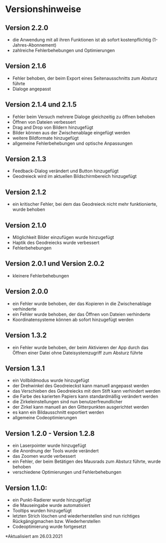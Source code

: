# Versionshinweise
## Version 2.2.0
- die Anwendung mit all ihren Funktionen ist ab sofort kostenpflichtig (1-Jahres-Abonnement)
- zahlreiche Fehlerbehebungen und Optimierungen

## Version 2.1.6
- Fehler behoben, der beim Export eines Seitenausschnitts zum Absturz führte
- Dialoge angepasst

## Version 2.1.4 und 2.1.5
- Fehler beim Versuch mehrere Dialoge gleichzeitig zu öffnen behoben
- Öffnen von Dateien verbessert
- Drag and Drop von Bildern hinzugefügt
- Bilder können aus der Zwischenablage eingefügt werden
- weitere Bildformate hinzugefügt
- allgemeine Fehlerbehebungen und optische Anpassungen

## Version 2.1.3
- Feedback-Dialog verändert und Button hinzugefügt
- Geodreieck wird im aktuellen Bildschirmbereich hinzugefügt

## Version 2.1.2
- ein kritischer Fehler, bei dem das Geodreieck nicht mehr funktionierte, wurde behoben

## Version 2.1.0
- Möglichkeit Bilder einzufügen wurde hinzugefügt
- Haptik des Geodreiecks wurde verbessert
- Fehlerbehebungen

## Version 2.0.1 und Version 2.0.2
- kleinere Fehlerbehebungen

## Version 2.0.0
- ein Fehler wurde behoben, der das Kopieren in die Zwischenablage verhinderte
- ein Fehler wurde behoben, der das Öffnen von Dateien verhinderte
- Koordinatensysteme können ab sofort hinzugefügt werden

## Version 1.3.2
- ein Fehler wurde behoben, der beim Aktivieren der App durch das Öffnen einer Datei ohne Dateisystemzugriff zum Absturz führte

## Version 1.3.1
- ein Vollbildmodus wurde hinzugefügt
- der Drehwinkel des Geodreieckst kann manuell angepasst werden
- das Verschieben des Geodreiecks mit dem Stift kann verhindert werden
- die Farbe des karierten Papiers kann standardmäßig verändert werden
- die Zirkeleinstellungen sind nun benutzerfreundlicher
- der Zirkel kann manuell an den Gitterpunkten ausgerichtet werden
- es kann ein Bildausschnitt exportiert werden
- allgemeine Codeoptimierungen

## Version 1.2.0 - Version 1.2.8
- ein Laserpointer wurde hinzugefügt
- die Anordnung der Tools wurde verändert
- das Zoomen wurde verbessert
- ein Fehler, der beim Betätigen des Mausrads zum Absturz führte, wurde behoben
- verschiedene Optimierungen und Fehlerbehebungen

## Version 1.1.0:
- ein Punkt-Radierer wurde hinzugefügt
- die Mauseingabe wurde automatisiert
- Tooltips wurden hinzugefügt
- letzten Strich löschen und wiederherstellen sind nun richtiges Rückgängigmachen bzw. Wiederherstellen
- Codeoptimierung wurde fortgesetzt

*Aktualisiert am 26.03.2021
